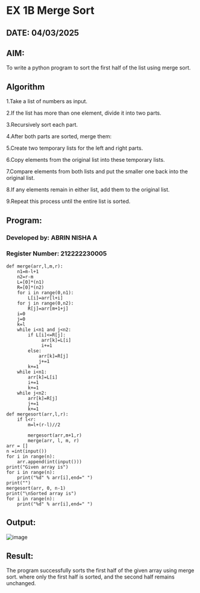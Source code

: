 # EX 1B Merge Sort

## DATE: 04/03/2025

## AIM:

To write a python program to sort the first half of the list using merge sort.

## Algorithm
1.Take a list of numbers as input.

2.If the list has more than one element, divide it into two parts.

3.Recursively sort each part.

4.After both parts are sorted, merge them:

5.Create two temporary lists for the left and right parts.

6.Copy elements from the original list into these temporary lists.

7.Compare elements from both lists and put the smaller one back into the original list.

8.If any elements remain in either list, add them to the original list.

9.Repeat this process until the entire list is sorted.   

## Program:

### Developed by: ABRIN NISHA A
### Register Number: 212222230005
```
def merge(arr,l,m,r):
    n1=m-l+1
    n2=r-m
    L=[0]*(n1)
    R=[0]*(n2)
    for i in range(0,n1):
        L[i]=arr[l+i]
    for j in range(0,n2):
        R[j]=arr[m+1+j]
    i=0
    j=0
    k=l
    while i<n1 and j<n2:
        if L[i]<=R[j]:
             arr[k]=L[i]
             i+=1
        else:
            arr[k]=R[j]
            j+=1
        k+=1
    while i<n1:
        arr[k]=L[i]
        i+=1
        k+=1
    while j<n2:
        arr[k]=R[j]
        j+=1
        k+=1
def mergesort(arr,l,r):
    if l<r:
        m=l+(r-l)//2
     
        mergesort(arr,m+1,r)
        merge(arr, l, m, r)
arr = []
n =int(input())
for i in range(n):
    arr.append(int(input()))
print("Given array is")
for i in range(n):
    print("%d" % arr[i],end=" ")
print("")
mergesort(arr, 0, n-1)
print("\nSorted array is")
for i in range(n):
    print("%d" % arr[i],end=" ")
```

## Output:

![image](https://github.com/user-attachments/assets/6b318155-c929-40d9-b339-195c4f46e5fa)


## Result:

The program successfully sorts the first half of the given array using merge sort. where only the first half is sorted, and the second half remains unchanged.
